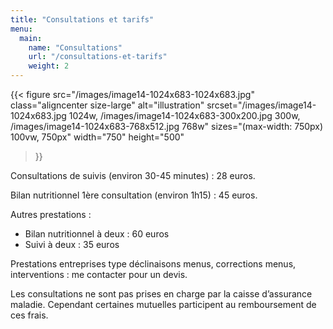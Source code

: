 ```yaml
---
title: "Consultations et tarifs"
menu:
  main:
    name: "Consultations"
    url: "/consultations-et-tarifs"
    weight: 2
---
```

{{< figure 
    src="/images/image14-1024x683-1024x683.jpg"
    class="aligncenter size-large"
    alt="illustration"
    srcset="/images/image14-1024x683.jpg 1024w, /images/image14-1024x683-300x200.jpg 300w, /images/image14-1024x683-768x512.jpg 768w"
    sizes="(max-width: 750px) 100vw, 750px"
    width="750"
    height="500"
>}}

Consultations de suivis (environ 30-45 minutes) : 28 euros.

Bilan nutritionnel 1ère consultation (environ 1h15) : 45 euros.

Autres prestations :
- Bilan nutritionnel à deux : 60 euros
- Suivi à deux : 35 euros

Prestations entreprises type déclinaisons menus, corrections menus, interventions : me contacter pour un devis.

Les consultations ne sont pas prises en charge par la caisse d’assurance maladie. Cependant certaines mutuelles participent au remboursement de ces frais.
